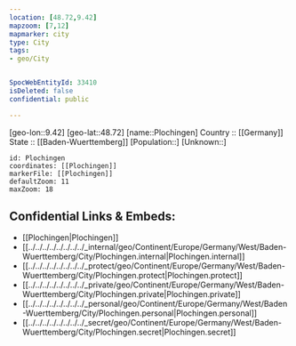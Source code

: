 ```yaml
---
location: [48.72,9.42] 
mapzoom: [7,12] 
mapmarker: city 
type: City
tags:
- geo/City


SpocWebEntityId: 33410
isDeleted: false
confidential: public

---
```

[geo-lon::9.42] 
[geo-lat::48.72] 
[name::Plochingen] 
Country :: [[Germany]]  
State :: [[Baden-Wuerttemberg]] 
[Population::] 
[Unknown::] 


```leaflet
id: Plochingen
coordinates: [[Plochingen]] 
markerFile: [[Plochingen]] 
defaultZoom: 11 
maxZoom: 18
```


## Confidential Links & Embeds: 
- [[Plochingen|Plochingen]]  
- [[../../../../../../../../_internal/geo/Continent/Europe/Germany/West/Baden-Wuerttemberg/City/Plochingen.internal|Plochingen.internal]] 
- [[../../../../../../../../_protect/geo/Continent/Europe/Germany/West/Baden-Wuerttemberg/City/Plochingen.protect|Plochingen.protect]] 
- [[../../../../../../../../_private/geo/Continent/Europe/Germany/West/Baden-Wuerttemberg/City/Plochingen.private|Plochingen.private]] 
- [[../../../../../../../../_personal/geo/Continent/Europe/Germany/West/Baden-Wuerttemberg/City/Plochingen.personal|Plochingen.personal]] 
- [[../../../../../../../../_secret/geo/Continent/Europe/Germany/West/Baden-Wuerttemberg/City/Plochingen.secret|Plochingen.secret]] 
